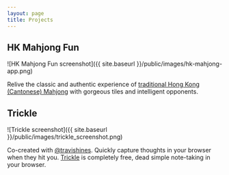 ```yaml
---
layout: page
title: Projects
---
```


## HK Mahjong Fun

![HK Mahjong Fun screenshot]({{ site.baseurl }}/public/images/hk-mahjong-app.png)

Relive the classic and authentic experience of [traditional Hong Kong (Cantonese) Mahjong](https://itunes.apple.com/ca/app/hk-mahjong-fun/id803762896?mt=8) with gorgeous tiles and intelligent opponents.

## Trickle

![Trickle screenshot]({{ site.baseurl }}/public/images/trickle_screenshot.png)

Co-created with [@travishines](https://twitter.com/travishines). Quickly capture thoughts in your browser when they hit you. [Trickle](https://chrome.google.com/webstore/detail/trickle/ohbpclimdpnldehnbhlihdjkpebpgjjd) is completely free, dead simple note-taking in your browser.